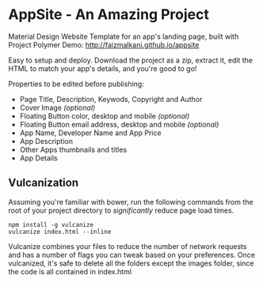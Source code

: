 AppSite - An Amazing Project
===========================


Material Design Website Template for an app's landing page, built with Project Polymer 
Demo: http://faizmalkani.github.io/appsite

Easy to setup and deploy. 
Download the project as a zip, extract it, edit the HTML to match your app's details, and you're good to go!


Properties to be edited before publishing:
- Page Title, Description, Keywods, Copyright and Author
- Cover Image *(optional)*
- Floating Button color, desktop and mobile *(optional)*
- Floating Button email address, desktop and mobile *(optional)*
- App Name, Developer Name and App Price
- App Description
- Other Apps thumbnails and titles
- App Details


## Vulcanization
Assuming you're familiar with bower, run the following commands from the root of your project directory to *significantly* reduce page load times.

    npm install -g vulcanize
    vulcanize index.html --inline
    
Vulcanize combines your files to reduce the number of network requests and has a number of flags you can tweak based on your preferences. Once vulcanized, it's safe to delete all the folders except the images folder, since the code is all contained in index.html     
